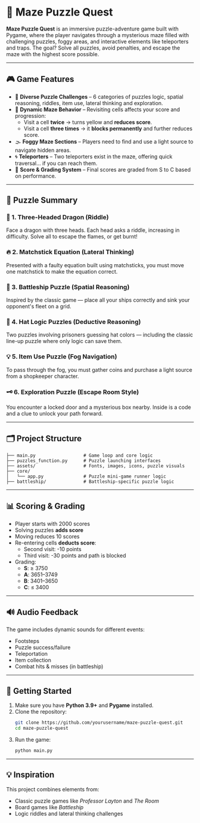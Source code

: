 # 🧩 Maze Puzzle Quest

**Maze Puzzle Quest** is an immersive puzzle-adventure game built with Pygame, where the player navigates through a mysterious maze filled with challenging puzzles, foggy areas, and interactive elements like teleporters and traps. The goal? Solve all puzzles, avoid penalties, and escape the maze with the highest score possible.

---

## 🎮 Game Features

- 🧠 **Diverse Puzzle Challenges** – 6 categories of puzzles logic, spatial reasoning, riddles, item use, lateral thinking and exploration.
- 🔄 **Dynamic Maze Behavior** – Revisiting cells affects your score and progression:
  - Visit a cell **twice** → turns yellow and **reduces score**.
  - Visit a cell **three times** → it **blocks permanently** and further reduces score.
- 🌫️ **Foggy Maze Sections** – Players need to find and use a light source to navigate hidden areas.
- 🌀 **Teleporters** – Two teleporters exist in the maze, offering quick traversal… if you can reach them.
- 🧾 **Score & Grading System** – Final scores are graded from S to C based on performance.

---

## 🧩 Puzzle Summary

### 🐉 1. **Three-Headed Dragon (Riddle)**
Face a dragon with three heads. Each head asks a riddle, increasing in difficulty. Solve all to escape the flames, or get burnt!

### 🔥 2. **Matchstick Equation (Lateral Thinking)**
Presented with a faulty equation built using matchsticks, you must move one matchstick to make the equation correct.

### 🚢 3. **Battleship Puzzle (Spatial Reasoning)**
Inspired by the classic game — place all your ships correctly and sink your opponent's fleet on a grid.

### 🎩 4. **Hat Logic Puzzles (Deductive Reasoning)**
Two puzzles involving prisoners guessing hat colors — including the classic line-up puzzle where only logic can save them.

### 💡 5. **Item Use Puzzle (Fog Navigation)**
To pass through the fog, you must gather coins and purchase a light source from a shopkeeper character.

### 🗝️ 6. **Exploration Puzzle (Escape Room Style)**
You encounter a locked door and a mysterious box nearby. Inside is a code and a clue to unlock your path forward.

---

## 🗂️ Project Structure

```
├── main.py                  # Game loop and core logic
├── puzzles_function.py      # Puzzle launching interfaces
├── assets/                  # Fonts, images, icons, puzzle visuals
├── core/
│   └── app.py               # Puzzle mini-game runner logic
├── battleship/              # Battleship-specific puzzle logic
```

---

## 📊 Scoring & Grading

- Player starts with 2000 scores
- Solving puzzles **adds score**
- Moving reduces 10 scores
- Re-entering cells **deducts score**:
  - Second visit: -10 points
  - Third visit: -30 points and path is blocked
- Grading:
  - **S**: ≥ 3750
  - **A**: 3651–3749
  - **B**: 3401–3650
  - **C**: ≤ 3400

---

## 🔊 Audio Feedback

The game includes dynamic sounds for different events:
- Footsteps
- Puzzle success/failure
- Teleportation
- Item collection
- Combat hits & misses (in battleship)

---

## 🚀 Getting Started

1. Make sure you have **Python 3.9+** and **Pygame** installed.
2. Clone the repository:
   ```bash
   git clone https://github.com/yourusername/maze-puzzle-quest.git
   cd maze-puzzle-quest
   ```
3. Run the game:
   ```bash
   python main.py
   ```

---

## 💡 Inspiration

This project combines elements from:
- Classic puzzle games like *Professor Layton* and *The Room*
- Board games like *Battleship*
- Logic riddles and lateral thinking challenges
